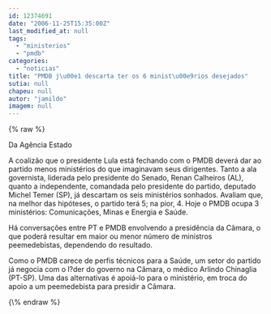 ```yaml
---
id: 12374691
date: "2006-11-25T15:35:00Z"
last_modified_at: null
tags:
  - "ministerios"
  - "pmdb"
categories:
  - "noticias"
title: "PMDB j\u00e1 descarta ter os 6 minist\u00e9rios desejados"
sutia: null
chapeu: null
autor: "jamildo"
imagem: null
---
```

{\% raw %}
<p>Da Ag&ecirc;ncia Estado</p>
<p>A coaliz&atilde;o que o presidente Lula est&aacute; fechando com o PMDB dever&aacute; dar ao partido menos minist&eacute;rios do que imaginavam seus dirigentes. Tanto a ala governista, liderada pelo presidente do Senado, Renan Calheiros (AL), quanto a independente, comandada pelo presidente do partido, deputado Michel Temer (SP), j&aacute; descartam os seis minist&eacute;rios sonhados. Avaliam que, na melhor das hip&oacute;teses, o partido ter&aacute; 5; na pior, 4. Hoje o PMDB ocupa 3 minist&eacute;rios: Comunica&ccedil;&otilde;es, Minas e Energia e Sa&uacute;de.</p>
<p>H&aacute; conversa&ccedil;&otilde;es entre PT e PMDB envolvendo a presid&ecirc;ncia da C&acirc;mara, o que poder&aacute; resultar em maior ou menor n&uacute;mero de ministros peemedebistas, dependendo do resultado.</p>
<p>Como o PMDB carece de perfis t&eacute;cnicos para a Sa&uacute;de, um setor do partido j&aacute; negocia com o l?der do governo na C&acirc;mara, o m&eacute;dico Arlindo Chinaglia (PT-SP). Uma das alternativas &eacute; apoi&aacute;-lo para o minist&eacute;rio, em troca do apoio a um peemedebista para presidir a C&acirc;mara.</p>
{\% endraw %}